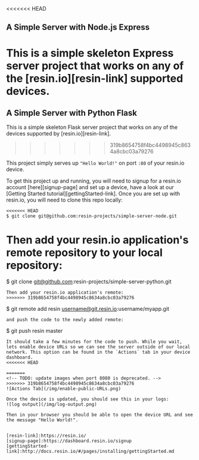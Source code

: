 <<<<<<< HEAD
## A Simple Server with Node.js Express

This is a simple skeleton Express server project that works on any of the [resin.io][resin-link] supported devices.
=======
## A Simple Server with Python Flask

This is a simple skeleton Flask server project that works on any of the devices supported by [resin.io][resin-link].
>>>>>>> 319b8654758f4bc4498945c8634a8cbc03a79276

This project simply serves up `"Hello World!"` on port `:80` of your resin.io device.

To get this project up and running, you will need to signup for a resin.io account [here][signup-page] and set up a device, have a look at our [Getting Started tutorial][gettingStarted-link]. Once you are set up with resin.io, you will need to clone this repo locally:
```
<<<<<<< HEAD
$ git clone git@github.com:resin-projects/simple-server-node.git
```
Then add your resin.io application's remote repository to your local repository:
=======
$ git clone git@github.com:resin-projects/simple-server-python.git
```
Then add your resin.io application's remote:
>>>>>>> 319b8654758f4bc4498945c8634a8cbc03a79276
```
$ git remote add resin username@git.resin.io:username/myapp.git
```
and push the code to the newly added remote:
```
$ git push resin master
```
It should take a few minutes for the code to push. While you wait, lets enable device URLs so we can see the server outside of our local network. This option can be found in the `Actions` tab in your device dashboard.
<<<<<<< HEAD

=======
<!-- TODO: update images when port 8080 is deprecated. -->
>>>>>>> 319b8654758f4bc4498945c8634a8cbc03a79276
![Actions Tab](/img/enable-public-URLs.png)

Once the device is updated, you should see this in your logs:
![log output](/img/log-output.png)

Then in your browser you should be able to open the device URL and see the message "Hello World!".


[resin-link]:https://resin.io/
[signup-page]:https://dashboard.resin.io/signup
[gettingStarted-link]:http://docs.resin.io/#/pages/installing/gettingStarted.md
